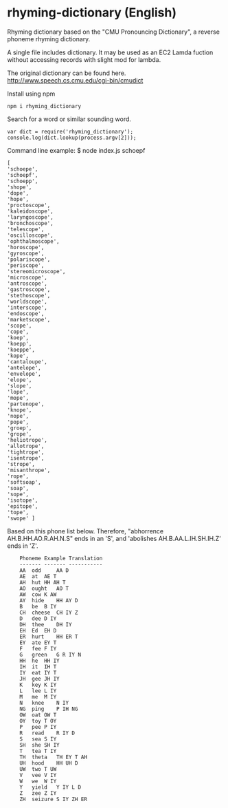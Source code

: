 # rhyming-dictionary (English)
Rhyming dictionary based on the "CMU Pronouncing Dictionary", a reverse phoneme rhyming dictionary. 

A single file includes dictionary. It may be used as an EC2 Lamda fuction without accessing records with slight mod for lambda.

The original dictionary can be found here. http://www.speech.cs.cmu.edu/cgi-bin/cmudict

Install using npm

    npm i rhyming_dictionary

Search for a word or similar sounding word. 

    var dict = require('rhyming_dictionary');
    console.log(dict.lookup(process.argv[2]));

Command line example: $ node index.js schoepf

    [ 
    'schoepe',
    'schoepf',
    'schoepp',
    'shope',
    'dope',
    'hope',
    'proctoscope',
    'kaleidoscope',
    'laryngoscope',
    'bronchoscope',
    'telescope',
    'oscilloscope',
    'ophthalmoscope',
    'horoscope',
    'gyroscope',
    'polariscope',
    'periscope',
    'stereomicroscope',
    'microscope',
    'antroscope',
    'gastroscope',
    'stethoscope',
    'worldscope',
    'interscope',
    'endoscope',
    'marketscope',
    'scope',
    'cope',
    'koep',
    'koepp',
    'koeppe',
    'kope',
    'cantaloupe',
    'antelope',
    'envelope',
    'elope',
    'slope',
    'lope',
    'mope',
    'partenope',
    'knope',
    'nope',
    'pope',
    'groep',
    'grope',
    'heliotrope',
    'allotrope',
    'tightrope',
    'isentrope',
    'strope',
    'misanthrope',
    'rope',
    'softsoap',
    'soap',
    'sope',
    'isotope',
    'epitope',
    'tope',
    'swope' ]


Based on this phone list below. Therefore, "abhorrence AH.B.HH.AO.R.AH.N.S" ends in an 'S', and 'abolishes AH.B.AA.L.IH.SH.IH.Z' ends in 'Z'. 

        Phoneme Example Translation
        ------- ------- -----------
        AA	odd     AA D
        AE	at	AE T
        AH	hut	HH AH T
        AO	ought	AO T
        AW	cow	K AW
        AY	hide	HH AY D
        B 	be	B IY
        CH	cheese	CH IY Z
        D 	dee	D IY
        DH	thee	DH IY
        EH	Ed	EH D
        ER	hurt	HH ER T
        EY	ate	EY T
        F 	fee	F IY
        G 	green	G R IY N
        HH	he	HH IY
        IH	it	IH T
        IY	eat	IY T
        JH	gee	JH IY
        K 	key	K IY
        L 	lee	L IY
        M 	me	M IY
        N 	knee	N IY
        NG	ping	P IH NG
        OW	oat	OW T
        OY	toy	T OY
        P 	pee	P IY
        R 	read	R IY D
        S 	sea	S IY
        SH	she	SH IY
        T 	tea	T IY
        TH	theta	TH EY T AH
        UH	hood	HH UH D
        UW	two	T UW
        V 	vee	V IY
        W 	we	W IY
        Y 	yield	Y IY L D
        Z 	zee	Z IY
        ZH	seizure	S IY ZH ER
